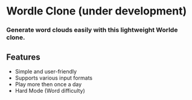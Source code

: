 ﻿# Wordle Clone (under development)

### Generate word clouds easily with this lightweight Worlde clone.

## Features

- Simple and user-friendly
- Supports various input formats
- Play more then once a day
- Hard Mode (Word difficulty)
